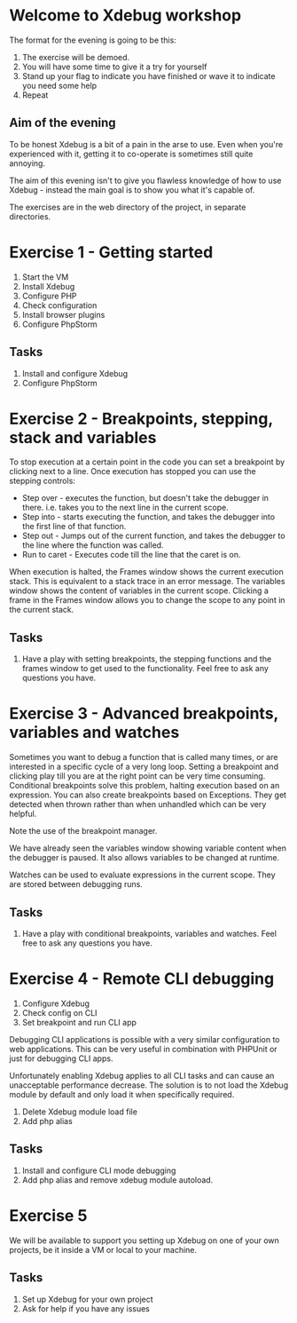Welcome to Xdebug workshop
==========================

The format for the evening is going to be this:

1. The exercise will be demoed.
2. You will have some time to give it a try for yourself
3. Stand up your flag to indicate you have finished or wave it to indicate you need some help
4. Repeat

Aim of the evening
------------------

To be honest Xdebug is a bit of a pain in the arse to use. Even when you're experienced with it, getting it to 
co-operate is sometimes still quite annoying.

The aim of this evening isn't to give you flawless knowledge of how to use Xdebug - instead the main goal is to show you
what it's capable of.

The exercises are in the web directory of the project, in separate directories.


Exercise 1 - Getting started
============================

1. Start the VM
2. Install Xdebug
3. Configure PHP
4. Check configuration
5. Install browser plugins
6. Configure PhpStorm

Tasks
-----
1. Install and configure Xdebug
2. Configure PhpStorm


Exercise 2 - Breakpoints, stepping, stack and variables
=======================================================

To stop execution at a certain point in the code you can set a breakpoint by clicking next to a line. Once execution has
stopped you can use the stepping controls:

- Step over - executes the function, but doesn't take the debugger in there. i.e. takes you to the next line in the 
current scope.
- Step into - starts executing the function, and takes the debugger into the first line of that function.
- Step out - Jumps out of the current function, and takes the debugger to the line where the function was called.
- Run to caret - Executes code till the line that the caret is on.

When execution is halted, the Frames window shows the current execution stack. This is equivalent to a stack trace in
an error message. The variables window shows the content of variables in the current scope. Clicking a frame in the
Frames window allows you to change the scope to any point in the current stack.

Tasks
-----

1. Have a play with setting breakpoints, the stepping functions and the frames window to get used to the 
functionality. Feel free to ask any questions you have.


Exercise 3 - Advanced breakpoints, variables and watches 
========================================================

Sometimes you want to debug a function that is called many times, or are interested in a specific cycle of a very long
loop. Setting a breakpoint and clicking play till you are at the right point can be very time consuming. Conditional
breakpoints solve this problem, halting execution based on an expression. You can also create breakpoints based on
Exceptions. They get detected when thrown rather than when unhandled which can be very helpful.

Note the use of the breakpoint manager.

We have already seen the variables window showing variable content when the debugger is paused. It also allows variables
to be changed at runtime.

Watches can be used to evaluate expressions in the current scope. They are stored between debugging runs.

Tasks
-----
1. Have a play with conditional breakpoints, variables and watches. Feel free to ask any questions you have.


Exercise 4 - Remote CLI debugging
=================================

1. Configure Xdebug
2. Check config on CLI
3. Set breakpoint and run CLI app

Debugging CLI applications is possible with a very similar configuration to web applications. This can be very useful
in combination with PHPUnit or just for debugging CLI apps.

Unfortunately enabling Xdebug applies to all CLI tasks and
can cause an unacceptable performance decrease. The solution is to not load the Xdebug module by default and only load
it when specifically required.

1. Delete Xdebug module load file
2. Add php alias

Tasks
-----
1. Install and configure CLI mode debugging
2. Add php alias and remove xdebug module autoload.


Exercise 5
==========

We will be available to support you setting up Xdebug on one of your own projects, be it inside a VM or local to your
machine.

Tasks
-----
1. Set up Xdebug for your own project
2. Ask for help if you have any issues
